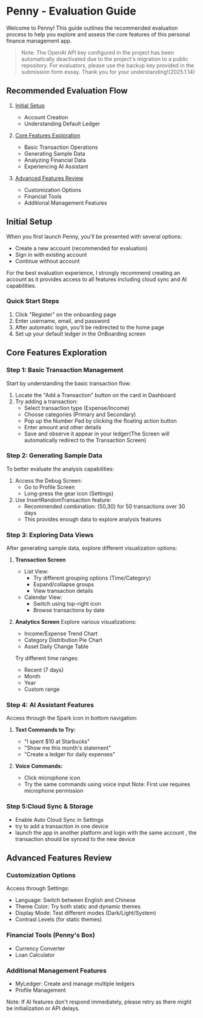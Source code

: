 # Penny - Evaluation Guide

Welcome to Penny! This guide outlines the recommended evaluation process to help you explore and
assess the core features of this personal finance management app.


> Note: The OpenAI API key configured in the project has been automatically deactivated due to the
> project's migration to a public repository.
> For evaluators, please use the backup key provided in the submission form essay. Thank you for
> your
> understanding!(2025.1.14)

## Recommended Evaluation Flow

1. [Initial Setup](#initial-setup)
    - Account Creation
    - Understanding Default Ledger

2. [Core Features Exploration](#core-features-exploration)
    - Basic Transaction Operations
    - Generating Sample Data
    - Analyzing Financial Data
    - Experiencing AI Assistant

3. [Advanced Features Review](#advanced-features-review)
    - Customization Options
    - Financial Tools
    - Additional Management Features

## Initial Setup

When you first launch Penny, you'll be presented with several options:

- Create a new account (recommended for evaluation)
- Sign in with existing account
- Continue without account

For the best evaluation experience, I strongly recommend creating an account as it provides access
to all features including cloud sync and AI capabilities.

### Quick Start Steps

1. Click "Register" on the onboarding page
2. Enter username, email, and password
3. After automatic login, you'll be redirected to the home page
4. Set up your default ledger in the OnBoarding screen

## Core Features Exploration

### Step 1: Basic Transaction Management

Start by understanding the basic transaction flow:

1. Locate the "Add a Transaction" button on the card in Dashboard
2. Try adding a transaction:
    - Select transaction type (Expense/Income)
    - Choose categories (Primary and Secondary)
    - Pop up the Number Pad by clicking the floating action button
    - Enter amount and other details
    - Save and observe it appear in your ledger(The Screen will automatically redirect to the
      Transaction Screen)

### Step 2: Generating Sample Data

To better evaluate the analysis capabilities:

1. Access the Debug Screen:
    - Go to Profile Screen
    - Long-press the gear icon (Settings)
2. Use InsertRandomTransaction feature:
    - Recommended combination: (50,30) for 50 transactions over 30 days
    - This provides enough data to explore analysis features

### Step 3: Exploring Data Views

After generating sample data, explore different visualization options:

1. **Transaction Screen**
    - List View:
        - Try different grouping options (Time/Category)
        - Expand/collapse groups
        - View transaction details
    - Calendar View:
        - Switch using top-right icon
        - Browse transactions by date

2. **Analytics Screen**
   Explore various visualizations:
    - Income/Expense Trend Chart
    - Category Distribution Pie Chart
    - Asset Daily Change Table

   Try different time ranges:
    - Recent (7 days)
    - Month
    - Year
    - Custom range

### Step 4: AI Assistant Features

Access through the Spark icon in bottom navigation:

1. **Text Commands to Try:**
    - "I spent $10 at Starbucks"
    - "Show me this month's statement"
    - "Create a ledger for daily expenses"

2. **Voice Commands:**
    - Click microphone icon
    - Try the same commands using voice input
      Note: First use requires microphone permission

### Step 5:Cloud Sync & Storage

- Enable Auto Cloud Sync in Settings
- try to add a transaction in one device
- launch the app in another platform and login with the same account , the transaction should be
  synced to the new device

## Advanced Features Review

### Customization Options

Access through Settings:

- Language: Switch between English and Chinese
- Theme Color: Try both static and dynamic themes
- Display Mode: Test different modes (Dark/Light/System)
- Contrast Levels (for static themes)

### Financial Tools (Penny's Box)

- Currency Converter
- Loan Calculator

### Additional Management Features

- MyLedger: Create and manage multiple ledgers
- Profile Management

Note: If AI features don't respond immediately, please retry as there might be initialization or API
delays.